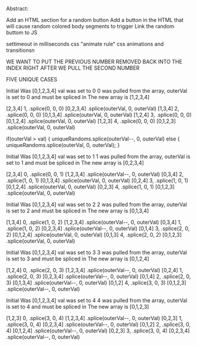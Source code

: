 Abstract: 

Add an HTML section for a random button
Add a button in the HTML that will cause random colored body segments to trigger
Link the random buttom to JS


settimeout in milliseconds
css "animate rule"
css animations and transitionsn



WE WANT TO PUT THE PREVIOUS NUMBER REMOVED BACK INTO THE INDEX RIGHT AFTER WE PULL THE SECOND NUMBER

FIVE UNIQUE CASES

Initial Was [0,1,2,3,4]
val was set to 0
0 was pulled from the array, outerVal is set to 0 and must be spliced in
The new array is
[1,2,3,4]

[2,3,4] 1,  .splice(0, 0, 0) [0,2,3,4] .splice(outerVal, 0, outerVal)
[1,3,4] 2,  .splice(0, 0, 0) [0,1,3,4] .splice(outerVal, 0, outerVal)
[1,2,4] 3,  .splice(0, 0, 0) [0,1,2,4] .splice(outerVal, 0, outerVal)
[1,2,3] 4,  .splice(0, 0, 0) [0,1,2,3] .splice(outerVal, 0, outerVal)

if(outerVal > val) {
    uniqueRandoms.splice(outerVal--, 0, outerVal)
else {
    uniqueRandoms.splice(outerVal, 0, outerVal);
}

Initial Was [0,1,2,3,4]
val was set to 1
1 was pulled from the array, outerVal is set to 1 and must be spliced in
The new array is
[0,2,3,4]

[2,3,4] 0, .splice(0, 0, 1) [1,2,3,4] .splice(outerVal--, 0, outerVal)
[0,3,4] 2, .splice(1, 0, 1) [0,1,3,4] .splice(outerVal, 0, outerVal)
[0,2,4] 3, .splice(1, 0, 1) [0,1,2,4] .splice(outerVal, 0, outerVal)
[0,2,3] 4, .splice(1, 0, 1) [0,1,2,3] .splice(outerVal, 0, outerVal)

Initial Was [0,1,2,3,4]
val was set to 2
2 was pulled from the array, outerVal is set to 2 and must be spliced in
The new array is
[0,1,3,4]

[1,3,4] 0, .splice(1, 0, 2) [1,2,3,4] .splice(outerVal--, 0, outerVal)
[0,3,4] 1, .splice(1, 0, 2) [0,2,3,4] .splice(outerVal--, 0, outerVal)
[0,1,4] 3, .splice(2, 0, 2) [0,1,2,4] .splice(outerVal, 0, outerVal)
[0,1,3] 4, .splice(2, 0, 2) [0,1,2,3] .splice(outerVal, 0, outerVal)

Initial Was [0,1,2,3,4]
val was set to 3
3 was pulled from the array, outerVal is set to 3 and must be spliced in
The new array is
[0,1,2,4]

[1,2,4] 0, .splice(2, 0, 3) [1,2,3,4] .splice(outerVal--, 0, outerVal)
[0,2,4] 1, .splice(2, 0, 3) [0,2,3,4] .splice(outerVal--, 0, outerVal)
[0,1,4] 2, .splice(2, 0, 3) [0,1,3,4] .splice(outerVal--, 0, outerVal)
[0,1,2] 4, .splice(3, 0, 3) [0,1,2,3] .splice(outerVal--, 0, outerVal)

Initial Was [0,1,2,3,4]
val was set to 4
4 was pulled from the array, outerVal is set to 4 and must be spliced in
The new array is
[0,1,2,3]

[1,2,3] 0, .splice(3, 0, 4) [1,2,3,4] .splice(outerVal--, 0, outerVal)
[0,2,3] 1, .splice(3, 0, 4) [0,2,3,4] .splice(outerVal--, 0, outerVal)
[0,1,2] 2, .splice(3, 0, 4) [0,1,2,4] .splice(outerVal--, 0, outerVal)
[0,2,3] 3, .splice(3, 0, 4) [0,2,3,4] .splice(outerVal--, 0, outerVal)

